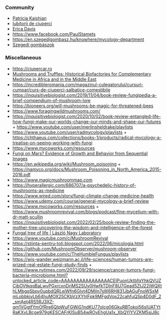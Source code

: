 ### Community

- [Patricia Kaishian](https://sites.google.com/view/patriciakaishian)
- [Iubitorii de ciuperci](https://www.facebook.com/groups/2177806262500396)
- [Erica Davis](https://www.facebook.com/wildfoodgirl)
- https://www.facebook.com/PaulStamets
- https://en.szegedigombasz.hu/knowhere/mycology-department
- [Szegedi gombászok](https://www.facebook.com/groups/szegedigombaszok)


### Miscellaneous

- https://ciupercar.ro
- [Mushrooms and Truffles: Historical Biofactories for Complementary Medicine in Africa and in the Middle East](https://www.ncbi.nlm.nih.gov/pmc/articles/PMC3854548)
- https://incredibleromania.com/magazinul-culegatorului/cursuri-cumpar/curs-de-ciuperci-salbatice-comestibile
- https://inquisitivebiologist.com/2019/11/04/book-review-fungipedia-a-brief-compendium-of-mushroom-lore
- https://bioneers.org/will-mushrooms-be-magic-for-threatened-bees
- https://www.foragingwildmushrooms.com/
- https://inquisitivebiologist.com/2020/10/02/book-review-entangled-life-how-fungi-make-our-worlds-change-our-minds-and-shape-our-futures + https://www.youtube.com/user/merlinsheldrake/playlists
- https://www.youtube.com/user/radmycology/playlists + https://chthaeus.com/collections/books-1/products/radical-mycology-a-treatise-on-seeing-working-with-fungi
- https://www.mycoworks.com/resources
- [Fungi on Mars? Evidence of Growth and Behavior from Sequential Images](https://news.ycombinator.com/item?id=27065361)
- https://en.wikipedia.org/wiki/Mushroom_poisoning + https://namyco.org/docs/Mushroom_Poisoning_in_North_America_2015-2016.pdf
- https://www.magicmushroommap.com
- https://hyperallergic.com/686707/a-psychedelic-history-of-mushrooms-as-medicine
- https://www.wired.com/story/fungi-climate-change-medicine-health
- https://www.udemy.com/course/general-mycology-a-brief-review
- https://www.mycoworks.com/resources + https://www.mushroomrevival.com/blogs/podcast/fine-mycelium-with-dr-matt-scullin
- https://inquisitivebiologist.com/2022/02/25/book-review-finding-the-mother-tree-uncovering-the-wisdom-and-intelligence-of-the-forest
- [ֻFungal tree of life | László Nagy Laboratory](http://group.szbk.u-szeged.hu/sysbiol/nagy-laszlo-lab-poster.html)
- https://www.youtube.com/c/MushroomRevival
- https://stiinta-pentru-toti.blogspot.com/2022/06/micologia.html
- https://github.com/MushroomObserver/mushroom-observer
- https://www.youtube.com/c/TheHumbleFungus/playlists
- https://wis-wander.weizmann.ac.il/life-sciences/human-tumors-are-prized-real-estate-fungi-study-finds + https://www.nytimes.com/2022/09/29/science/cancer-tumors-fungi-bacteria-microbiome.html?unlocked_article_code=AAAAAAAAAAAAAAAACEIPuonUktbfqYhkQVUZCibOVtkqqBaLwvPGxrcxnDriMS2SUy0HwfkTDInF8U7Gead5ZtJ22jWQXthLMbgqSbpy0upbdQRLejWfn6Glyt4DMjln7sW6RH831JbAGuFnoWSxMmLobbkjyLb64huMOX25CKbVzXYhIFpk9MFgdVqs22cahfuQSp4D0dF_2_smApt4RS5RJ3XZ-qm1VGgtfYmOfRre6QIpWuFGWjG1ndKU77oIcg06GkuRBTokoj56sIUATYtRaKXvLBcge979gKESCAFrKISuB54wROvEhgUa1x_XbQYlYVZKM5sjJ8c